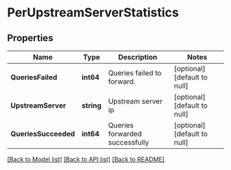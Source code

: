 # PerUpstreamServerStatistics

## Properties
Name | Type | Description | Notes
------------ | ------------- | ------------- | -------------
**QueriesFailed** | **int64** | Queries failed to forward. | [optional] [default to null]
**UpstreamServer** | **string** | Upstream server ip | [optional] [default to null]
**QueriesSucceeded** | **int64** | Queries forwarded successfully | [optional] [default to null]

[[Back to Model list]](../README.md#documentation-for-models) [[Back to API list]](../README.md#documentation-for-api-endpoints) [[Back to README]](../README.md)

